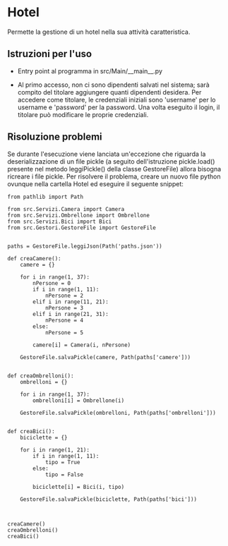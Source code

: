 # Hotel
Permette la gestione di un hotel nella sua attività caratteristica. 

## Istruzioni per l'uso

- Entry point al programma in src/Main/\_\_main\_\_.py

- Al primo accesso, non ci sono dipendenti salvati nel sistema; sarà compito del titolare aggiungere quanti dipendenti desidera.
  Per accedere come titolare, le credenziali iniziali sono 'username' per lo username e 'password' per la password.
  Una volta eseguito il login, il titolare può modificare le proprie credenziali.

## Risoluzione problemi

Se durante l'esecuzione viene lanciata un'eccezione che riguarda la deserializzazione di un file pickle
(a seguito dell'istruzione pickle.load() presente nel metodo leggiPickle() della classe GestoreFile)
allora bisogna ricreare i file pickle.
Per risolvere il problema, creare un nuovo file python ovunque nella cartella Hotel ed eseguire il seguente snippet:

```
from pathlib import Path

from src.Servizi.Camera import Camera
from src.Servizi.Ombrellone import Ombrellone
from src.Servizi.Bici import Bici
from src.Gestori.GestoreFile import GestoreFile


paths = GestoreFile.leggiJson(Path('paths.json'))

def creaCamere():
	camere = {}

	for i in range(1, 37):
		nPersone = 0
		if i in range(1, 11):
			nPersone = 2
		elif i in range(11, 21):
			nPersone = 3
		elif i in range(21, 31):
			nPersone = 4
		else:
			nPersone = 5

		camere[i] = Camera(i, nPersone)
	
	GestoreFile.salvaPickle(camere, Path(paths['camere']))


def creaOmbrelloni():
	ombrelloni = {}

	for i in range(1, 37):
		ombrelloni[i] = Ombrellone(i)

	GestoreFile.salvaPickle(ombrelloni, Path(paths['ombrelloni']))


def creaBici():
	biciclette = {}

	for i in range(1, 21):
		if i in range(1, 11):
			tipo = True
		else:
			tipo = False
		
		biciclette[i] = Bici(i, tipo)

	GestoreFile.salvaPickle(biciclette, Path(paths['bici']))



creaCamere()
creaOmbrelloni()
creaBici()
```